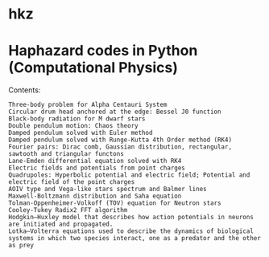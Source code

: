 # hkz
# Haphazard codes in Python (Computational Physics)

Contents:

	Three-body problem for Alpha Centauri System
	Circular drum head anchored at the edge: Bessel J0 function
	Black-body radiation for M dwarf stars
	Double pendulum motion: Chaos theory
	Damped pendulum solved with Euler method
	Damped pendulum solved with Runge-Kutta 4th Order method (RK4)
	Fourier pairs: Dirac comb, Gaussian distribution, rectangular, sawtooth and triangular functons
	Lane-Emden differential equation solved with RK4
	Electric fields and potentials from point charges
	Quadrupoles: Hyperbolic potential and electric field; Potential and electric field of the point charges
	AOIV type and Vega-like stars spectrum and Balmer lines
	Maxwell-Boltzmann distribution and Saha equation
	Tolman-Oppenheimer-Volkoff (TOV) equation for Neutron stars
	Cooley-Tukey Radix2 FFT algorithm
	Hodgkin–Huxley model that describes how action potentials in neurons are initiated and propagated. 
	Lotka–Volterra equations used to describe the dynamics of biological systems in which two species interact, one as a predator and the other as prey
